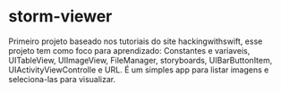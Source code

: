 # storm-viewer
Primeiro projeto baseado nos tutoriais do site hackingwithswift, esse projeto tem como foco para aprendizado: Constantes e variaveis, UITableView, UIImageView, FileManager, storyboards, UIBarButtonItem, UIActivityViewControlle e URL. É um simples app para listar imagens e seleciona-las para visualizar.
